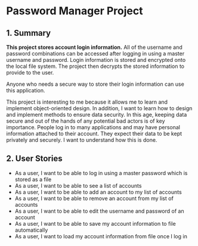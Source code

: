 # Password Manager Project

## 1. Summary

**This project stores account login information.** All of the username and password combinations can be accessed after
logging in using a master username and password. Login information is stored and encrypted onto the local file system.
The project then decrypts the stored information to provide to the user.

Anyone who needs a secure way to store their login information can use this application.

This project is interesting to me because it allows me to learn and implement object-oriented design. In addition, I
want to learn how to design and implement methods to ensure data security. In this age, keeping data secure and out of
the hands of any potential bad actors is of key importance. People log in to many applications and may have personal 
information attached to their account. They expect their data to be kept privately and securely. I want to 
understand how this is done.

## 2. User Stories

- As a user, I want to be able to log in using a master password which is stored as a file
- As a user, I want to be able to see a list of accounts
- As a user, I want to be able to add an account to my list of accounts
- As a user, I want to be able to remove an account from my list of accounts
- As a user, I want to be able to edit the username and password of an account
- As a user, I want to be able to save my account information to file automatically
- As a user, I want to load my account information from file once I log in
